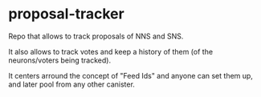 # proposal-tracker
Repo that allows to track proposals of NNS and SNS.

It also allows to track votes and keep a history of them (of the neurons/voters being tracked).

It centers arround the concept of "Feed Ids" and anyone can set them up, and later pool from any other canister.
